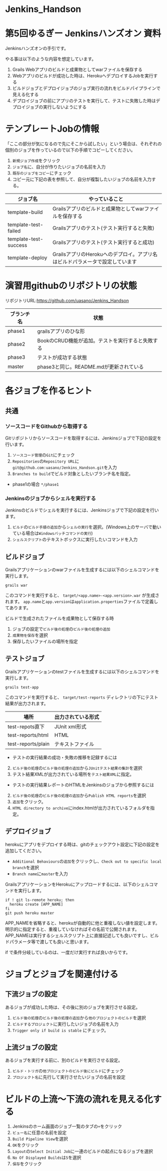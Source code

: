 Jenkins_Handson
===============

# 第5回ゆるぎー Jenkinsハンズオン 資料

Jenkinsハンズオンの手引です。

やる事は以下のような内容を想定しています。

 1. Grails Webアプリのビルドと成果物としてwarファイルを保存する
 1. Webアプリのビルドが成功した時は、HerokuへデプロイするJobを実行する
 1. ビルドジョブとデプロイジョブのジョブ実行の流れをビルドパイプラインで見える化する
 1. デプロイジョブの前にアプリのテストを実行して、テストに失敗した時はデプロイジョブの実行しないようにする

# テンプレートJobの情報

「ここの部分が気になるので先にそこから試したい」という場合は、それぞれの個別のジョブを作っているので以下の手順でコピーしてください。

 1. `新規ジョブ作成`をクリック
 1. `ジョブ名`に、自分が作りたいジョブの名前を入力
 1. `既存のジョブをコピー`にチェック
 1. コピー元に下記の表を参照して、自分が複製したいジョブの名前を入力する。

ジョブ名 | やっていること
---------|---------------
template-build | Grailsアプリのビルドと成果物としてwarファイルを保存する
template-test-failed | Grailsアプリのテスト(テスト実行すると失敗)
template-test-success | Grailsアプリのテスト(テスト実行すると成功)
template-deploy | GrailsアプリのHerokuへのデプロイ。アプリ名はビルドパラメータで設定しています

# 演習用githubのリポジトリの状態

リポジトリURL:https://github.com/uasano/Jenkins_Handson

ブランチ名 | 状態
-----------|----------
phase1 | grailsアプリのひな形
phase2 | BookのCRUD機能が追加。テストを実行すると失敗する
phase3 | テストが成功する状態
master | phase3と同じ。README.mdが更新されている

# 各ジョブを作るヒント

## 共通

### ソースコードをGithubから取得する

Gitリポジトリからソースコードを取得するには、Jenkinsジョブで下記の設定を行います。

 1. `ソースコード管理`の`Git`にチェック
 1. `Repositories`の`Repository URL`に`git@github.com:uasano/Jenkins_Handson.git`を入力
 1. `Branches to build`でビルド対象としたいブランチ名を指定。
  * phase1の場合 `*/phase1`

### Jenkinsのジョブからシェルを実行する

Jenkinsのビルドでシェルを実行するには、Jenkinsジョブで下記の設定を行います。

 1. `ビルド`の`ビルド手順の追加`から`シェルの実行`を選択。(Windows上のサーバで動いている場合は`Windowsバッチコマンドの実行`)
 1. `シェルスクリプト`のテキストボックスに実行したいコマンドを入力

## ビルドジョブ

Grailsアプリケーションのwarファイルを生成するには以下のシェルコマンドを実行します。

```
grails war
```

このコマンドを実行すると、 `target/<app.name>-<app.version>.war` が生成されます。
`app.name`と`app.version`は`application.properties`ファイルで定義してあります。

ビルドで生成されたファイルを成果物として保存する時
 1. ジョブの設定で`ビルド後の処理`の`ビルド後の処理の追加`
 1. `成果物を保存`を選択
 1. 保存したいファイルの場所を指定

## テストジョブ

Grailsアプリケーションのtestファイルを生成するには以下のシェルコマンドを実行します。

```
grails test-app
```

このコマンドを実行すると、 `target/test-reports` ディレクトリの下にテスト結果が出力されます。

場所 | 出力されている形式
-----|------
test-repots直下 | JUnit xml形式
test-reports/html | HTML
test-reports/plain | テキストファイル

 * テストの実行結果の成功・失敗の推移を記録するには
  2. `ビルド後の処理`の`ビルド後の処理の追加`から`JUnitテスト結果の集計`を選択
  2. テスト結果XMLが出力されている場所を`テスト結果XML`に指定。
 * テストの実行結果レポートのHTMLをJenkinsのジョブから参照するには
  2. `ビルド後の処理`の`ビルド後の処理の追加`から`Publish HTML reports`を選択
  2. `追加`をクリック。
  2. `HTML directory to archive`にindex.htmlが出力されているフォルダを指定。

## デプロイジョブ

herokuにアプリをデプロイする時は、gitのチェックアウト設定に下記の設定を追加してください。

 * `Additional Behaviours`の`追加`をクリックし、`Check out to specific local branch`を選択
 * `Branch name`に`master`を入力

GrailsアプリケーションをHerokuにアップロードするには、以下のシェルコマンドを実行します。

```
if ! git ls-remote heroku; then
  heroku create [APP_NAME]
fi
git push heroku master
```

APP_NAMEを省略すると、herokuが自動的に他と重複しない値を設定します。
明示的に指定すると、重複していなければその名前で公開されます。
APP_NAMEは実行するシェルスクリプト上に直接記述しても良いですし、ビルドパラメータ等で渡しても良いと思います。

if で条件分岐しているのは、一度だけ実行すれば良いからです。

# ジョブとジョブを関連付ける

## 下流ジョブの設定

あるジョブが成功した時は、その後に別のジョブを実行させる設定。

 1. `ビルド後の処理`の`ビルド後の処理の追加`から`他のプロジェクトのビルド`を選択
 1. `ビルドするプロジェクト`に実行したいジョブの名前を入力
 1. `Trigger only if build is stable` にチェック。

## 上流ジョブの設定

あるジョブを実行する前に、別のビルドを実行させる設定。

 1. `ビルド・トリガ`の`他プロジェクトのビルド後にビルド`にチェック
 1. `プロジェクト名`に先行して実行させたいジョブの名前を設定

# ビルドの上流〜下流の流れを見える化する

 1. Jenkinsのホーム画面のジョブ一覧のタブの`+`をクリック
 1. `ビュー名`に任意の名前を設定
 1. `Build Pipeline View`を選択
 1. `OK`をクリック
 1. `Layout`の`Select Initial Job`に一連のビルドの起点になるジョブを選択
 1. `No Of Displayed Builds`は`5`を選択
 1. `保存`をクリック
